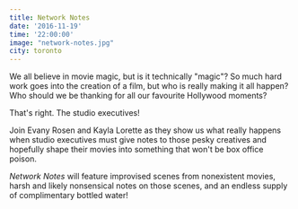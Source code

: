 ```yaml
---
title: Network Notes
date: '2016-11-19'
time: '22:00:00'
image: "network-notes.jpg"
city: toronto
---
```

We all believe in movie magic, but is it technically "magic"? So much hard work goes into the creation of a film, but who is really making it all happen? Who should we be thanking for all our favourite Hollywood moments?

That's right. The studio executives!

Join Evany Rosen and Kayla Lorette as they show us what really happens when studio executives must give notes to those pesky creatives and hopefully shape their movies into something that won't be box office poison.

*Network Notes* will feature improvised scenes from nonexistent movies, harsh and likely nonsensical notes on those scenes, and an endless supply of complimentary bottled water!

